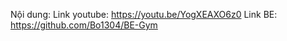 Nội dung:
    Link youtube: https://youtu.be/YogXEAXO6z0
    Link BE: https://github.com/Bo1304/BE-Gym
    
